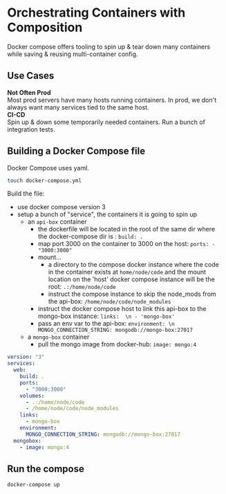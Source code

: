 # Orchestrating Containers with Composition
Docker compose offers tooling to spin up & tear down many containers while saving & reusing multi-container config.  
## Use Cases
**Not Often Prod**  
Most prod servers have many hosts running containers. In prod, we don't always want many services tied to the same host.  
**CI-CD**  
Spin up & down some temporarily needed containers. Run a bunch of integration tests.  


## Building a Docker Compose file
Docker Compose uses yaml.  
```bash
touch docker-compose.yml
```  
Build the file: 
- use docker compose version 3
- setup a bunch of "service", the containers it is going to spin up
  - an `api-box` container
    - the dockerfile will be located in the root of the same dir where the docker-compose dir is : `build: .`
    - map port 3000 on the container to 3000 on the host: `ports: - "3000:3000"`
    - mount... 
      - a directory to the compose docker instance where the code in the container exists at `home/node/code` and the mount location on the 'host' docker compose instance will be the root: `.:/home/node/code`
      - instruct the compose instance to skip the node_mods from  the api-box: `/home/node/code/node_modules`
    - instruct the docker compose host to link this api-box to the mongo-box instance: `links:  \n - 'mongo-box'`
    - pass an env var to the api-box: `environment: \n MONGO_CONNECTION_STRING: mongodb://mongo-box:27017`
  - a `mongo-box` container
    - pull the mongo image from docker-hub: `image: mongo:4`
```yaml
version: "3"
services:
  web:
    build: .
    ports:
      - "3000:3000"
    volumes: 
      - .:/home/node/code
      - /home/node/code/node_modules
    links:
      - mongo-box
    environment:
      MONGO_CONNECTION_STRING: mongodb://mongo-box:27017
  mongobox:
    - image: mongo:4
```

## Run the compose
```bash
docker-compose up
```